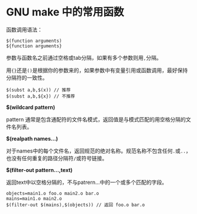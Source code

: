 # GNU make 中的常用函数

函数调用语法：

```
$(function arguments)
${function arguments}
```

参数与函数名之前通过空格或tab分隔，如果有多个参数则用`,`分隔。

用`{}`还是`()`是根据你的参数来的，如果参数中有变量引用或函数调用，最好保持分隔符的一致性。

```
$(subst a,b,$(x)) // 推荐
$(subst a,b,${x}) // 不推荐
```

**$(wildcard pattern)**

pattern 通常是包含通配符的文件名模式，返回值是与模式匹配的用空格分隔的文件名列表。

**$(realpath names…)**

对于names中的每个文件名，返回规范的绝对名称。规范名称不包含任何`.`或`..`，也没有任何重复的路径分隔符`/`或符号链接。

**$(filter-out pattern…,text)**

返回text中以空格分隔的，不与patrern...中的一个或多个匹配的字段。

```
objects=main1.o foo.o main2.o bar.o
mains=main1.o main2.o
$(filter-out $(mains),$(objects)) // 返回 foo.o bar.o
```


